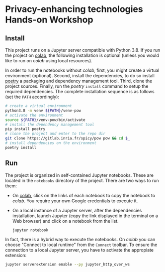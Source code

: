# Privacy-enhancing technologies Hands-on Workshop

## Install
This project runs on a Jupyter server compatible with Python 3.8.
If you run the project on [colab](https://colab.research.google.com/),
the following installation is optional (unless you would like to run on
*colab* using local resources).

In order to run the notebooks without *colab*, first, you might create a
virtual environment (optional). Second, install the dependencies,
to do so install [poetry](https://python-poetry.org) a packaging and
dependency management tool. Third, clone the project sources. Finally,
run the *poetry* `install` command to setup the required dependencies.
The complete installation sequence is as follows (set the `PATH`
accordingly):

```bash
# create a virtual environment  
python3.8 -m venv ${PATH}/venv-pow
# activate the environment
source ${PATH}/venv-pow/bin/activate 
# install the dependency management tool
pip install poetry
# clone the project and enter to the repo dir
git clone https://gitlab.inria.fr/spicy/pow pow && cd $_
# install dependencies on the environment
poetry install
```

## Run
The project is organized in self-contained Jupyter notebooks. These are
located in the `notebooks` directory of the project. There are two ways
to run them:

- On [colab](https://colab.research.google.com/), click on the links of
  each notebook to copy the notebook to *colab*. You require your own
  Google credentials to execute it.
- On a local instance of a Jupyter server, after the dependencies
  installation, launch Jupyter (copy the link displayed in the terminal
  on a Web browser) and click on a notebook from the list.

  ```bash
  jupyter notebook
  ```

In fact, there is a hybrid way to execute the notebooks. On *colab* you
can choose "Connect to local runtime" from the `Connect` toolbar.
To ensure the connection to a local Jupyter server, you have to activate
the appropiate extension:

```bash
jupyter serverextension enable --py jupyter_http_over_ws
```
